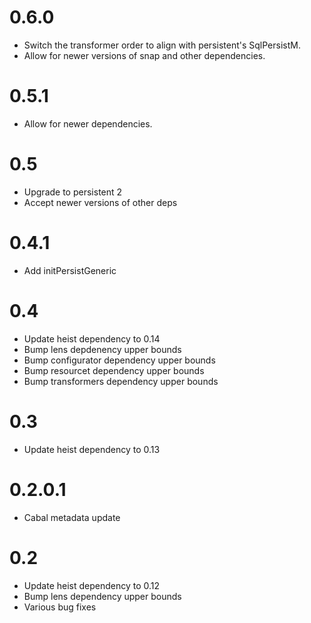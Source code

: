 # 0.6.0
* Switch the transformer order to align with persistent's SqlPersistM.
* Allow for newer versions of snap and other dependencies.

# 0.5.1
* Allow for newer dependencies.

# 0.5

* Upgrade to persistent 2
* Accept newer versions of other deps

# 0.4.1

* Add initPersistGeneric

# 0.4

* Update heist dependency to 0.14
* Bump lens depdenency upper bounds
* Bump configurator dependency upper bounds
* Bump resourcet dependency upper bounds
* Bump transformers dependency upper bounds

# 0.3

* Update heist dependency to 0.13

# 0.2.0.1

* Cabal metadata update

# 0.2

* Update heist dependency to 0.12
* Bump lens dependency upper bounds
* Various bug fixes
